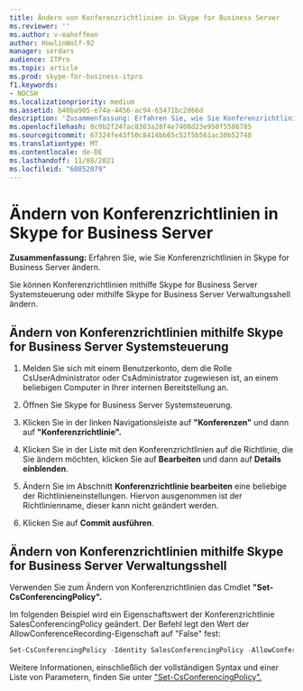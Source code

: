 ```yaml
---
title: Ändern von Konferenzrichtlinien in Skype for Business Server
ms.reviewer: ''
ms.author: v-mahoffman
author: HowlinWolf-92
manager: serdars
audience: ITPro
ms.topic: article
ms.prod: skype-for-business-itpro
f1.keywords:
- NOCSH
ms.localizationpriority: medium
ms.assetid: b40ba905-e74a-4456-ac94-65471bc2d66d
description: 'Zusammenfassung: Erfahren Sie, wie Sie Konferenzrichtlinien in Skype for Business Server ändern.'
ms.openlocfilehash: 0c9b2f24fac8303a28f4e7408d23e950f5586785
ms.sourcegitcommit: 67324fe43f50c8414bb65c52f5b561ac30b52748
ms.translationtype: MT
ms.contentlocale: de-DE
ms.lasthandoff: 11/08/2021
ms.locfileid: "60852079"
---
```

# <a name="modify-conferencing-policies-in-skype-for-business-server"></a>Ändern von Konferenzrichtlinien in Skype for Business Server
 
**Zusammenfassung:** Erfahren Sie, wie Sie Konferenzrichtlinien in Skype for Business Server ändern.
  
Sie können Konferenzrichtlinien mithilfe Skype for Business Server Systemsteuerung oder mithilfe Skype for Business Server Verwaltungsshell ändern.
  
## <a name="modify-conferencing-policies-by-using-skype-for-business-server-control-panel"></a>Ändern von Konferenzrichtlinien mithilfe Skype for Business Server Systemsteuerung

1. Melden Sie sich mit einem Benutzerkonto, dem die Rolle CsUserAdministrator oder CsAdministrator zugewiesen ist, an einem beliebigen Computer in Ihrer internen Bereitstellung an.
    
2.  Öffnen Sie Skype for Business Server Systemsteuerung.
    
3. Klicken Sie in der linken Navigationsleiste auf **"Konferenzen"** und dann auf **"Konferenzrichtlinie".**
    
4. Klicken Sie in der Liste mit den Konferenzrichtlinien auf die Richtlinie, die Sie ändern möchten, klicken Sie auf **Bearbeiten** und dann auf **Details einblenden**.
    
5. Ändern Sie im Abschnitt **Konferenzrichtlinie bearbeiten** eine beliebige der Richtlinieneinstellungen. Hiervon ausgenommen ist der Richtlinienname, dieser kann nicht geändert werden.
    
6. Klicken Sie auf **Commit ausführen**.
    
## <a name="modify-conferencing-policies-by-using-skype-for-business-server-management-shell"></a>Ändern von Konferenzrichtlinien mithilfe Skype for Business Server Verwaltungsshell

Verwenden Sie zum Ändern von Konferenzrichtlinien das Cmdlet **"Set-CsConferencingPolicy".**
  
Im folgenden Beispiel wird ein Eigenschaftswert der Konferenzrichtlinie SalesConferencingPolicy geändert. Der Befehl legt den Wert der AllowConferenceRecording-Eigenschaft auf "False" fest:
  
```PowerShell
Set-CsConferencingPolicy -Identity SalesConferencingPolicy -AllowConferenceRecording $False
```

Weitere Informationen, einschließlich der vollständigen Syntax und einer Liste von Parametern, finden Sie unter ["Set-CsConferencingPolicy".](/powershell/module/skype/set-csconferencingpolicy?view=skype-ps)
